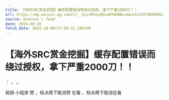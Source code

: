 ```yaml
---
title: 【海外SRC赏金挖掘】缓存配置错误而绕过授权，拿下严重2000刀！！
url: https://mp.weixin.qq.com/s?__biz=MzkyODcwOTA4NA==&mid=2247485066&idx=1&sn=1ecaf02ca78a458f758c9ef32b4dd4d7
source: Doonsec's feed
date: 2024-08-26
fetch_date: 2025-10-06T17:59:31.188760
---
```


# 【海外SRC赏金挖掘】缓存配置错误而绕过授权，拿下严重2000刀！！

：
，
。

视频
小程序
赞
，轻点两下取消赞
在看
，轻点两下取消在看